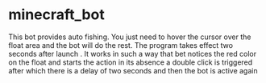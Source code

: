 # minecraft_bot
This bot provides auto fishing. You just need to hover the cursor over the float area and the bot will do the rest.
The program takes effect two seconds after launch . It works in such a way that bet notices the red color on the
float and starts the action in its absence a double click is triggered after which there is a delay of two seconds
and then the bot is active again
